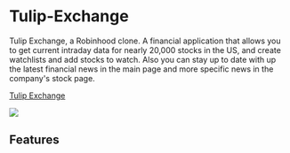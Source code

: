 # Tulip-Exchange
Tulip Exchange, a Robinhood clone.  A financial application that allows you to get current intraday data for nearly 20,000 stocks in the US, and create watchlists and add stocks to watch. Also you can stay up to date with up the latest financial news in the main page and more specific news in the company's stock page.

[Tulip Exchange](https://tulip-exchange.herokuapp.com/#/)

![](https://gph.is/g/Z7GLz3d)

## Features
